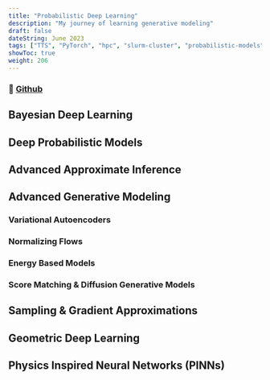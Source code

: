 ```yaml
---
title: "Probabilistic Deep Learning"
description: "My journey of learning generative modeling"
draft: false
dateString: June 2023
tags: ["TTS", "PyTorch", "hpc", "slurm-cluster", "probabilistic-models", "jax", "pytorch-lightning", "multi-gpu-traing"]
showToc: true
weight: 206
--- 
```


### 🔗 [Github](https://github.com/lordzuko/probabilistic-deep-learning)

## Bayesian Deep Learning
## Deep Probabilistic Models
## Advanced Approximate Inference
## Advanced Generative Modeling
### Variational Autoencoders
### Normalizing Flows
### Energy Based Models
### Score Matching & Diffusion Generative Models
## Sampling & Gradient Approximations
## Geometric Deep Learning
## Physics Inspired Neural Networks (PINNs)